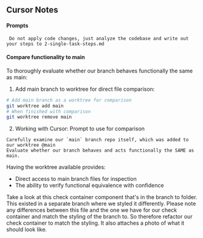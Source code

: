 ## Cursor Notes

#### Prompts
` Do not apply code changes, just analyze the codebase and write out your steps to 2-single-task-steps.md`

#### Compare functionality to main
To thoroughly evaluate whether our branch behaves functionally the same as main:

1. Add main branch to worktree for direct file comparison:
```bash
# Add main branch as a worktree for comparison
git worktree add main
# When finished with comparison
git worktree remove main
```

2. Working with Cursor:
Prompt to use for comparison

```
Carefully examine our `main` branch repo itself, which was added to our worktree @main 
Evaluate whether our branch behaves and acts functionally the SAME as main.
```

Having the worktree available provides:
- Direct access to main branch files for inspection
- The ability to verify functional equivalence with confidence



Take a look at this check container component that's in the branch to folder. This existed in a separate branch where we styled it differently. Please note any differences between this file and the one we have for our check container and match the styling of the branch to. So therefore refactor our check container to match the styling. It also attaches a photo of what it should look like.
